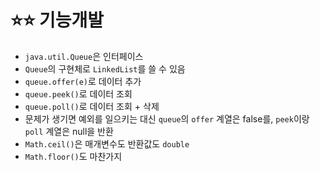 # ⭐⭐ 기능개발

* `java.util.Queue`은 인터페이스
* `Queue`의 구현체로 `LinkedList`를 쓸 수 있음
* `queue.offer(e)`로 데이터 추가
* `queue.peek()`로 데이터 조회
* `queue.poll()`로 데이터 조회 + 삭제
* 문제가 생기면 예외를 일으키는 대신 `queue`의 `offer` 계열은 false를, `peek`이랑 `poll` 계열은 null을 반환
* `Math.ceil()`은 매개변수도 반환값도 `double`
* `Math.floor()`도 마찬가지